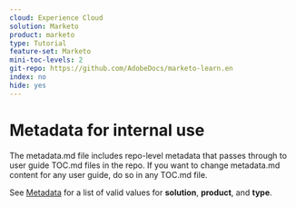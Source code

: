 ```yaml
---
cloud: Experience Cloud
solution: Marketo
product: marketo
type: Tutorial
feature-set: Marketo
mini-toc-levels: 2
git-repo: https://github.com/AdobeDocs/marketo-learn.en
index: no
hide: yes
---
```


# Metadata for internal use

The metadata.md file includes repo-level metadata that passes through to user guide TOC.md files in the repo. If you want to change metadata.md content for any user guide, do so in any TOC.md file.

See [Metadata](https://experienceleague.adobe.com/docs/authoring-guide-exl/using/editing/user-guide-setup/metadata.html?lang=en) for a list of valid values for **solution**, **product**, and **type**.
